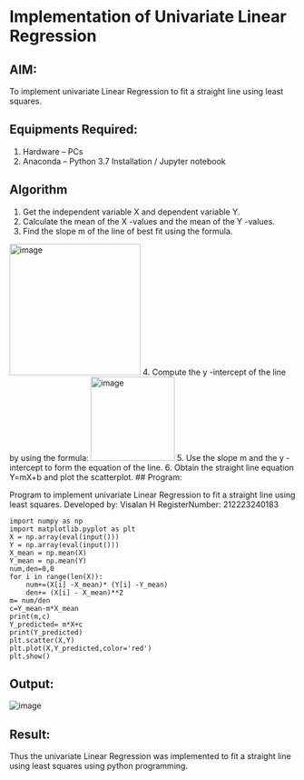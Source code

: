 # Implementation of Univariate Linear Regression
## AIM:
To implement univariate Linear Regression to fit a straight line using least squares.
## Equipments Required:
1. Hardware – PCs
2. Anaconda – Python 3.7 Installation / Jupyter notebook
## Algorithm
1. Get the independent variable X and dependent variable Y.
2. Calculate the mean of the X -values and the mean of the Y -values.
3. Find the slope m of the line of best fit using the formula. 
<img width="231" alt="image" src="https://user-images.githubusercontent.com/93026020/192078527-b3b5ee3e-992f-46c4-865b-3b7ce4ac54ad.png">
4. Compute the y -intercept of the line by using the formula:
<img width="148" alt="image" src="https://user-images.githubusercontent.com/93026020/192078545-79d70b90-7e9d-4b85-9f8b-9d7548a4c5a4.png">
5. Use the slope m and the y -intercept to form the equation of the line.
6. Obtain the straight line equation Y=mX+b and plot the scatterplot.
## Program:

Program to implement univariate Linear Regression to fit a straight line using least squares.
Developed by: Visalan H
RegisterNumber: 212223240183
```
import numpy as np
import matplotlib.pyplot as plt
X = np.array(eval(input()))
Y = np.array(eval(input()))
X_mean = np.mean(X)
Y_mean = np.mean(Y)
num,den=0,0
for i in range(len(X)):
    num+=(X[i] -X_mean)* (Y[i] -Y_mean)
    den+= (X[i] - X_mean)**2
m= num/den
c=Y_mean-m*X_mean
print(m,c)
Y_predicted= m*X+c
print(Y_predicted)
plt.scatter(X,Y)
plt.plot(X,Y_predicted,color='red')
plt.show()
```
## Output:
![image](https://github.com/user-attachments/assets/0f40e729-a3bb-4746-83fe-57e19f0afd6a)
## Result:
Thus the univariate Linear Regression was implemented to fit a straight line using least squares using python programming.
